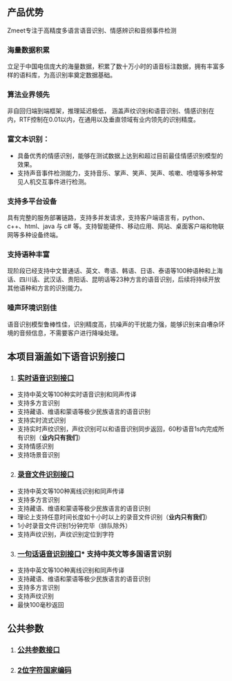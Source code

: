 ## 产品优势 
Zmeet专注于高精度多语言语音识别、情感辨识和音频事件检测

### 海量数据积累

立足于中国电信庞大的海量数据，积累了数十万小时的语音标注数据，拥有丰富多样的语料库，为高识别率奠定数据基础。  

### 算法业界领先

非自回归端到端框架，推理延迟极低， 涵盖声纹识别和语音识别、情感识别在内，RTF控制在0.01以内，在通用以及垂直领域有业内领先的识别精度。

### 富文本识别：

- 具备优秀的情感识别，能够在测试数据上达到和超过目前最佳情感识别模型的效果。
- 支持声音事件检测能力，支持音乐、掌声、笑声、哭声、咳嗽、喷嚏等多种常见人机交互事件进行检测。

### 支持多平台设备

具有完整的服务部署链路，支持多并发请求，支持客户端语言有，python、c++、html、java 与 c# 等。支持智能硬件、移动应用、网站、桌面客户端和物联网等多种设备终端。

### 支持语种丰富

现阶段已经支持中文普通话、英文、粤语、韩语、日语、泰语等100种语种和上海话、四川话、武汉话、贵阳话、昆明话等23种方言的语音识别，后续将持续开放其他语种和方言的识别能力。

### 噪声环境识别佳

语音识别模型鲁棒性佳，识别精度高，抗噪声的干扰能力强，能够识别来自嘈杂环境的音频信息，不需要客户进行降噪处理。
## 本项目涵盖如下语音识别接口

1. ### [实时语音识别接口](https://github.com/zmeet-ai/asr-sdk-v2/blob/main/docs/asr-realtime.md)
* 支持中英文等100种实时语音识别和同声传译
* 支持多方言识别
* 支持藏语、维语和蒙语等极少民族语言的语音识别
* 支持实时流式识别
* 支持实时声纹识别，声纹识别可以和语音识别同步返回，60秒语音1s内完成所有识别（**业内只有我们**）
* 支持情感识别
* 支持场景音识别


2. ### [录音文件识别接口](https://github.com/zmeet-ai/asr-sdk-v2/blob/main/docs/asr-offline.md)
* 支持中英文等100种离线识别和同声传译
* 支持多方言识别
* 支持藏语、维语和蒙语等极少民族语言的语音识别
* 理论上支持任意时间长度如十小时以上的录音文件识别（**业内只有我们**）
* 1小时录音文件识别1分钟完毕（排队除外）
* 支持声纹识别，声纹识别定位到字符

3. ### [一句话语音识别接口](https://github.com/zmeet-ai/asr-sdk-v2/blob/main/docs/asr-sentence.md)* 支持中英文等多国语言识别
* 支持中英文等100种离线识别和同声传译
* 支持藏语、维语和蒙语等极少民族语言的语音识别
* 支持多方言识别
* 支持声纹识别
* 最快100毫秒返回


## 公共参数
1. ### [公共参数接口](https://github.com/zmeet-ai/asr-sdk-v2/blob/main/docs/signature.md)
2. ### [2位字符国家编码](https://github.com/zmeet-ai/asr-sdk-v2/blob/main/docs/country_code.md)